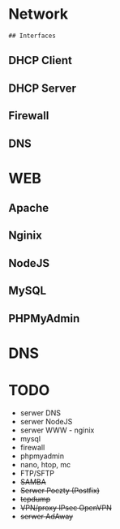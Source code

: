 # Network

    ## Interfaces

## DHCP Client

## DHCP Server

## Firewall

## DNS

# WEB

## Apache

## Nginix

## NodeJS

## MySQL

## PHPMyAdmin

# DNS

# TODO

- serwer DNS
- serwer NodeJS
- serwer WWW - nginix
- mysql
- firewall
- phpmyadmin
- nano, htop, mc
- FTP/SFTP
- ~~SAMBA~~
- ~~Serwer Poczty (Postfix)~~
- ~~tcpdump~~
- ~~VPN/proxy IPsec OpenVPN~~
- ~~serwer AdAway~~
